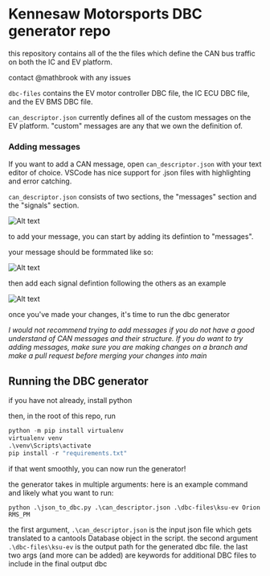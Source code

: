 # Kennesaw Motorsports DBC generator repo

this repository contains all of the the files which define the CAN bus traffic on both the IC and EV platform.

contact @mathbrook with any issues

```dbc-files``` contains the EV motor controller DBC file, the IC ECU DBC file, and the EV BMS DBC file.

```can_descriptor.json``` currently defines all of the custom messages on the EV platform. "custom" messages are any that we own the definition of.

### Adding messages

If you want to add a CAN message, open ```can_descriptor.json``` with your text editor of choice. VSCode has nice support for .json files with highlighting and error catching.

```can_descriptor.json``` consists of two sections, the "messages" section and the "signals" section.

![Alt text](.readmepics/json_example.png)

to add your message, you can start by adding its defintion to "messages".

your message should be formmated like so:

![Alt text](.readmepics/message_example.png)

then add each signal defintion following the others as an example

![Alt text](.readmepics/image.png)

once you've made your changes, it's time to run the dbc generator

*I would not recommend trying to add messages if you do not have a good understand of CAN messages and their structure. If you do want to try adding messages, make sure you are making changes on a branch and make a pull request before merging your changes into main*

## Running the DBC generator

if you have not already, install python

then, in the root of this repo, run

```python
python -m pip install virtualenv
virtualenv venv
.\venv\Scripts\activate
pip install -r "requirements.txt"
```

if that went smoothly, you can now run the generator!

the generator takes in multiple arguments: here is an example command and likely what you want to run:

```python .\json_to_dbc.py .\can_descriptor.json .\dbc-files\ksu-ev Orion RMS_PM```

the first argument, ```.\can_descriptor.json``` is the input json file which gets translated to a cantools Database object in the script. the second argument ```.\dbc-files\ksu-ev``` is the output path for the generated dbc file. the last two args (and more can be added) are keywords for additional DBC files to include in the final output dbc
